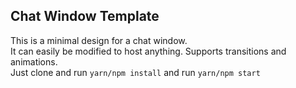 ## Chat Window Template
This is a minimal design for a chat window.
<br/>
It can easily be modified to host anything. Supports transitions and animations. 
<br/>
Just clone and run ```yarn/npm install``` and run ```yarn/npm start```
